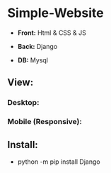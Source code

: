 # Simple-Website
- **Front:** Html &amp; CSS &amp; JS

- **Back:** Django

- **DB:** Mysql
## View:
### Desktop:

### Mobile (Responsive):

## Install:
- python -m pip install Django
